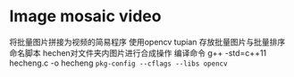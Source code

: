 #   Image mosaic video 
将批量图片拼接为视频的简易程序 使用opencv
tupian 存放批量图片与批量排序命名脚本
hechen对文件夹内图片进行合成操作
编译命令 g++ -std=c++11 hecheng.c  -o hecheng `pkg-config --cflags --libs opencv`
